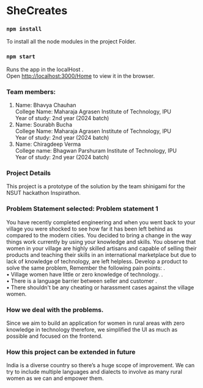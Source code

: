 # SheCreates

### `npm install`

To install all the node modules in the project Folder.

### `npm start`

Runs the app in the localHost .\
Open [http://localhost:3000/Home](http://localhost:3000/Home) to view it in the browser.

### Team members:

1. Name: Bhavya Chauhan \
   College Name: Maharaja Agrasen Institute of Technology, IPU \
   Year of study: 2nd year (2024 batch) 
2. Name: Sourabh Bucha \
   College Name: Maharaja Agrasen Institute of Technology, IPU \
   Year of study: 2nd year (2024 batch) 
3. Name: Chiragdeep Verma \
   College name: Bhagwan Parshuram Institute of Technology, IPU \
   Year of study: 2nd year (2024 batch) 

### Project Details

This project is a prototype of the solution by the team shinigami for the NSUT hackathon Inspirathon.

### Problem Statement selected: Problem statement 1

You have recently completed engineering and when you went back to your village you were shocked to see how far it has been left behind as compared to the modern cities. You decided to bring a change in the way things work currently by using your knowledge and skills. You observe that women in your village are highly skilled artisans and capable of selling their products and teaching their skills in an international marketplace but due to lack of knowledge of technology, are left helpless. Develop a product to solve the same problem, Remember the following pain points: .\
• Village women have little or zero knowledge of technology. .\
• There is a language barrier between seller and customer .\
• There shouldn't be any cheating or harassment cases against the village women.

### How we deal with the problems.

Since we aim to build an application for women in rural areas with zero knowledge in technology therefore, we simplified the UI as much as possible and focused on the frontend.

### How this project can be extended in future 

India is a diverse country so there’s a huge scope of improvement. We can try to include multiple languages and dialects to involve as many rural women as we can and empower them.

